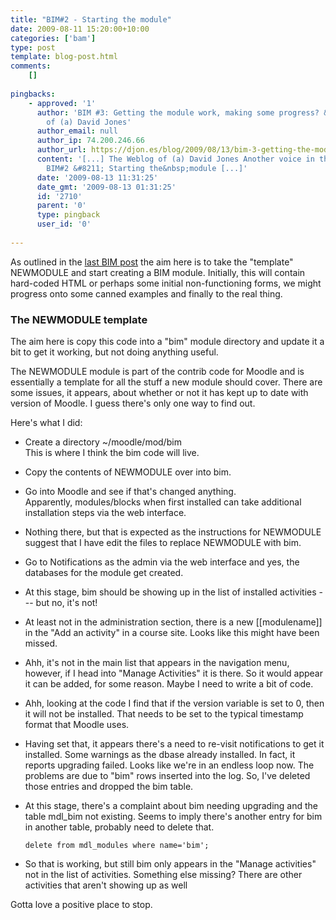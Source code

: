 ```yaml
---
title: "BIM#2 - Starting the module"
date: 2009-08-11 15:20:00+10:00
categories: ['bam']
type: post
template: blog-post.html
comments:
    []
    
pingbacks:
    - approved: '1'
      author: 'BIM #3: Getting the module work, making some progress? &laquo; The Weblog
        of (a) David Jones'
      author_email: null
      author_ip: 74.200.246.66
      author_url: https://djon.es/blog/2009/08/13/bim-3-getting-the-module-work-making-some-progress/
      content: '[...] The Weblog of (a) David Jones Another voice in the blogosphere    &laquo;
        BIM#2 &#8211; Starting the&nbsp;module [...]'
      date: '2009-08-13 11:31:25'
      date_gmt: '2009-08-13 01:31:25'
      id: '2710'
      parent: '0'
      type: pingback
      user_id: '0'
    
---
```

As outlined in the [last BIM post](/blog2/2009/08/11/bim-1-working-on-the-prototype/) the aim here is to take the "template" NEWMODULE and start creating a BIM module. Initially, this will contain hard-coded HTML or perhaps some initial non-functioning forms, we might progress onto some canned examples and finally to the real thing.

### The NEWMODULE template

The aim here is copy this code into a "bim" module directory and update it a bit to get it working, but not doing anything useful.

The NEWMODULE module is part of the contrib code for Moodle and is essentially a template for all the stuff a new module should cover. There are some issues, it appears, about whether or not it has kept up to date with version of Moodle. I guess there's only one way to find out.

Here's what I did:

- Create a directory ~/moodle/mod/bim  
    This is where I think the bim code will live.
- Copy the contents of NEWMODULE over into bim.
- Go into Moodle and see if that's changed anything.  
    Apparently, modules/blocks when first installed can take additional installation steps via the web interface.
- Nothing there, but that is expected as the instructions for NEWMODULE suggest that I have edit the files to replace NEWMODULE with bim.
- Go to Notifications as the admin via the web interface and yes, the databases for the module get created.
- At this stage, bim should be showing up in the list of installed activities --- but no, it's not!
- At least not in the administration section, there is a new \[\[modulename\]\] in the "Add an activity" in a course site. Looks like this might have been missed.
- Ahh, it's not in the main list that appears in the navigation menu, however, if I head into "Manage Activities" it is there. So it would appear it can be added, for some reason. Maybe I need to write a bit of code.
- Ahh, looking at the code I find that if the version variable is set to 0, then it will not be installed. That needs to be set to the typical timestamp format that Moodle uses.
- Having set that, it appears there's a need to re-visit notifications to get it installed. Some warnings as the dbase already installed. In fact, it reports upgrading failed. Looks like we're in an endless loop now. The problems are due to "bim" rows inserted into the log. So, I've deleted those entries and dropped the bim table.
- At this stage, there's a complaint about bim needing upgrading and the table mdl\_bim not existing. Seems to imply there's another entry for bim in another table, probably need to delete that.
    
    ```
    delete from mdl_modules where name='bim';
    
    ```
    
- So that is working, but still bim only appears in the "Manage activities" not in the list of activities. Something else missing? There are other activities that aren't showing up as well

Gotta love a positive place to stop.